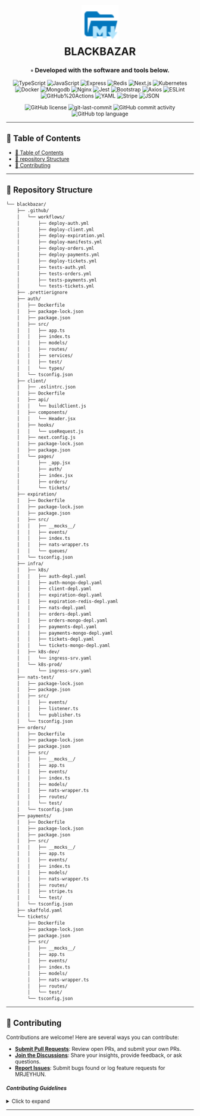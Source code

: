 <div align="center">
<h1 align="center">
<img src="https://raw.githubusercontent.com/PKief/vscode-material-icon-theme/ec559a9f6bfd399b82bb44393651661b08aaf7ba/icons/folder-markdown-open.svg" width="100" />
<br>BLACKBAZAR</h1>
<h3>◦ Developed with the software and tools below.</h3>

<p align="center">
<img src="https://img.shields.io/badge/TypeScript-3178C6.svg?style=flat-square&logo=TypeScript&logoColor=white" alt="TypeScript" />
<img src="https://img.shields.io/badge/JavaScript-F7DF1E.svg?style=flat-square&logo=JavaScript&logoColor=black" alt="JavaScript" />
<img src="https://img.shields.io/badge/Express-000000.svg?style=flat-square&logo=Express&logoColor=white" alt="Express" />
<img src="https://img.shields.io/badge/redis-%23DD0031.svg?style=flat-square&logo=redis&logoColor=white" alt="Redis" />
<img src="https://img.shields.io/badge/Next.js-000000.svg?style=flat-square&logo=Next.js&logoColor=white" alt="Next.js" />
<img src="https://img.shields.io/badge/Kubernetes-123786.svg?style=flat-square&logo=Kubernetes&logoColor=white" alt="Kubernetes" />
<img src="https://img.shields.io/badge/Docker-2496ED.svg?style=flat-square&logo=Docker&logoColor=white" alt="Docker" />
<img src="https://img.shields.io/badge/-MongoDB-05122A?style=flat&logo=mongodb" alt="Mongodb" />
<img src="https://img.shields.io/badge/nginx-%23009639.svg?style=flat-square&logo=nginx&logoColor=white" alt="Nginx" />
<img src="https://img.shields.io/badge/Jest-C21325.svg?style=flat-square&logo=Jest&logoColor=white" alt="Jest" />
<img src="https://img.shields.io/badge/Bootstrap-7952B3.svg?style=flat-square&logo=Bootstrap&logoColor=white" alt="Bootstrap" />
<img src="https://img.shields.io/badge/Axios-5A29E4.svg?style=flat-square&logo=Axios&logoColor=white" alt="Axios" />
<img src="https://img.shields.io/badge/ESLint-4B32C3.svg?style=flat-square&logo=ESLint&logoColor=white" alt="ESLint" />
<img src="https://img.shields.io/badge/GitHub%20Actions-2088FF.svg?style=flat-square&logo=GitHub-Actions&logoColor=white" alt="GitHub%20Actions" />
<img src="https://img.shields.io/badge/YAML-CB171E.svg?style=flat-square&logo=YAML&logoColor=white" alt="YAML" />
<img src="https://img.shields.io/badge/Stripe-008CDD.svg?style=flat-square&logo=Stripe&logoColor=white" alt="Stripe" />
<img src="https://img.shields.io/badge/JSON-000000.svg?style=flat-square&logo=JSON&logoColor=white" alt="JSON" />
</p>
<img src="https://img.shields.io/github/license/MrJeyhun/blackbazar?style=flat-square&color=5D6D7E" alt="GitHub license" />
<img src="https://img.shields.io/github/last-commit/MrJeyhun/blackbazar?style=flat-square&color=5D6D7E" alt="git-last-commit" />
<img src="https://img.shields.io/github/commit-activity/m/MrJeyhun/blackbazar?style=flat-square&color=5D6D7E" alt="GitHub commit activity" />
<img src="https://img.shields.io/github/languages/top/MrJeyhun/blackbazar?style=flat-square&color=5D6D7E" alt="GitHub top language" />
</div>

---

## 📖 Table of Contents
- [📖 Table of Contents](#-table-of-contents)
- [📂 repository Structure](#-repository-structure)
- [🤝 Contributing](#-contributing)
---


## 📂 Repository Structure

```sh
└── blackbazar/
    ├── .github/
    │   └── workflows/
    │       ├── deploy-auth.yml
    │       ├── deploy-client.yml
    │       ├── deploy-expiration.yml
    │       ├── deploy-manifests.yml
    │       ├── deploy-orders.yml
    │       ├── deploy-payments.yml
    │       ├── deploy-tickets.yml
    │       ├── tests-auth.yml
    │       ├── tests-orders.yml
    │       ├── tests-payments.yml
    │       └── tests-tickets.yml
    ├── .prettierignore
    ├── auth/
    │   ├── Dockerfile
    │   ├── package-lock.json
    │   ├── package.json
    │   ├── src/
    │   │   ├── app.ts
    │   │   ├── index.ts
    │   │   ├── models/
    │   │   ├── routes/
    │   │   ├── services/
    │   │   ├── test/
    │   │   └── types/
    │   └── tsconfig.json
    ├── client/
    │   ├── .eslintrc.json
    │   ├── Dockerfile
    │   ├── api/
    │   │   └── buildClient.js
    │   ├── components/
    │   │   └── Header.jsx
    │   ├── hooks/
    │   │   └── useRequest.js
    │   ├── next.config.js
    │   ├── package-lock.json
    │   ├── package.json
    │   └── pages/
    │       ├── _app.jsx
    │       ├── auth/
    │       ├── index.jsx
    │       ├── orders/
    │       └── tickets/
    ├── expiration/
    │   ├── Dockerfile
    │   ├── package-lock.json
    │   ├── package.json
    │   ├── src/
    │   │   ├── __mocks__/
    │   │   ├── events/
    │   │   ├── index.ts
    │   │   ├── nats-wrapper.ts
    │   │   └── queues/
    │   └── tsconfig.json
    ├── infra/
    │   ├── k8s/
    │   │   ├── auth-depl.yaml
    │   │   ├── auth-mongo-depl.yaml
    │   │   ├── client-depl.yaml
    │   │   ├── expiration-depl.yaml
    │   │   ├── expiration-redis-depl.yaml
    │   │   ├── nats-depl.yaml
    │   │   ├── orders-depl.yaml
    │   │   ├── orders-mongo-depl.yaml
    │   │   ├── payments-depl.yaml
    │   │   ├── payments-mongo-depl.yaml
    │   │   ├── tickets-depl.yaml
    │   │   └── tickets-mongo-depl.yaml
    │   ├── k8s-dev/
    │   │   └── ingress-srv.yaml
    │   └── k8s-prod/
    │       └── ingress-srv.yaml
    ├── nats-test/
    │   ├── package-lock.json
    │   ├── package.json
    │   ├── src/
    │   │   ├── events/
    │   │   ├── listener.ts
    │   │   └── publisher.ts
    │   └── tsconfig.json
    ├── orders/
    │   ├── Dockerfile
    │   ├── package-lock.json
    │   ├── package.json
    │   ├── src/
    │   │   ├── __mocks__/
    │   │   ├── app.ts
    │   │   ├── events/
    │   │   ├── index.ts
    │   │   ├── models/
    │   │   ├── nats-wrapper.ts
    │   │   ├── routes/
    │   │   └── test/
    │   └── tsconfig.json
    ├── payments/
    │   ├── Dockerfile
    │   ├── package-lock.json
    │   ├── package.json
    │   ├── src/
    │   │   ├── __mocks__/
    │   │   ├── app.ts
    │   │   ├── events/
    │   │   ├── index.ts
    │   │   ├── models/
    │   │   ├── nats-wrapper.ts
    │   │   ├── routes/
    │   │   ├── stripe.ts
    │   │   └── test/
    │   └── tsconfig.json
    ├── skaffold.yaml
    └── tickets/
        ├── Dockerfile
        ├── package-lock.json
        ├── package.json
        ├── src/
        │   ├── __mocks__/
        │   ├── app.ts
        │   ├── events/
        │   ├── index.ts
        │   ├── models/
        │   ├── nats-wrapper.ts
        │   ├── routes/
        │   └── test/
        └── tsconfig.json

```
---

## 🤝 Contributing

Contributions are welcome! Here are several ways you can contribute:

- **[Submit Pull Requests](https://github.com/MrJeyhun/blackbazar/blob/main/CONTRIBUTING.md)**: Review open PRs, and submit your own PRs.
- **[Join the Discussions](https://github.com/MrJeyhun/blackbazar/discussions)**: Share your insights, provide feedback, or ask questions.
- **[Report Issues](https://github.com/MrJeyhun/blackbazar/issues)**: Submit bugs found or log feature requests for MRJEYHUN.

#### *Contributing Guidelines*

<details closed>
<summary>Click to expand</summary>

1. **Fork the Repository**: Start by forking the project repository to your GitHub account.
2. **Clone Locally**: Clone the forked repository to your local machine using a Git client.
   ```sh
   git clone <your-forked-repo-url>
   ```
3. **Create a New Branch**: Always work on a new branch, giving it a descriptive name.
   ```sh
   git checkout -b new-feature-x
   ```
4. **Make Your Changes**: Develop and test your changes locally.
5. **Commit Your Changes**: Commit with a clear and concise message describing your updates.
   ```sh
   git commit -m 'Implemented new feature x.'
   ```
6. **Push to GitHub**: Push the changes to your forked repository.
   ```sh
   git push origin new-feature-x
   ```
7. **Submit a Pull Request**: Create a PR against the original project repository. Clearly describe the changes and their motivations.

Once your PR is reviewed and approved, it will be merged into the main branch.

</details>

---
